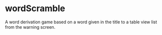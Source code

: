 # wordScramble
A word derivation game based on a word given in the title to a table view list from the warning screen.
